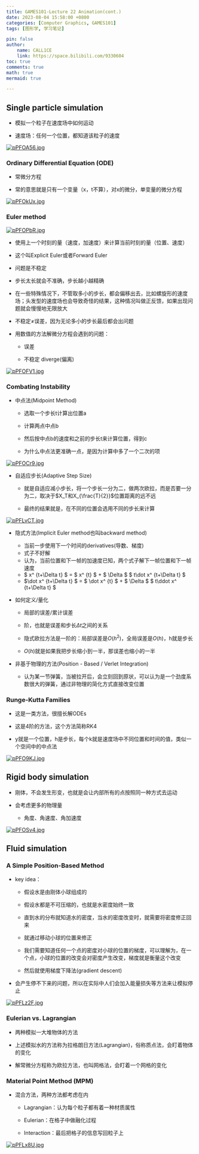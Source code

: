 ```yaml
---
title: GAMES101-Lecture 22 Animation(cont.)
date: 2023-08-04 15:58:00 +0800
categories: [Computer Graphics, GAMES101]
tags: [图形学, 学习笔记]

pin: false
author: 
    name: CALL1CE
    link: https://space.bilibili.com/9330604
toc: true
comments: true
math: true
mermaid: true

---
```


## Single particle simulation

* 模拟一个粒子在速度场中如何运动

* 速度场：任何一个位置，都知道该粒子的速度

[![pPFOA56.jpg](https://s1.ax1x.com/2023/08/04/pPFOA56.jpg)](https://imgse.com/i/pPFOA56)

### Ordinary Differential Equation (ODE)

* 常微分方程

* 常的意思就是只有一个变量（x，t不算），对x的微分，单变量的微分方程

[![pPFOkUx.jpg](https://s1.ax1x.com/2023/08/04/pPFOkUx.jpg)](https://imgse.com/i/pPFOkUx)

### Euler method

[![pPFOPbR.jpg](https://s1.ax1x.com/2023/08/04/pPFOPbR.jpg)](https://imgse.com/i/pPFOPbR)

* 使用上一个时刻的量（速度，加速度）来计算当前时刻的量（位置、速度）

* 这个叫Explicit Euler或者Forward Euler

* 问题是不稳定

* 步长太长就会不准确，步长越小越精确

* 在一些特殊情况下，不管取多小的步长，都会偏移出去，比如螺旋形的速度场；头发型的速度场也会导致奇怪的结果，这种情况叫做正反馈，如果出现问题就会慢慢地无限放大

* 不稳定≠误差，因为无论多小的步长最后都会出问题

* 用数值的方法解微分方程会遇到的问题：
  
  * 误差
  
  * 不稳定 diverge(偏离)

[![pPFOFV1.jpg](https://s1.ax1x.com/2023/08/04/pPFOFV1.jpg)](https://imgse.com/i/pPFOFV1)

### Combating Instability

* 中点法(Midpoint Method)
  
  * 选取一个步长t计算出位置a
  
  * 计算两点中点b
  
  * 然后按中点b的速度和之前的步长t来计算位置，得到c
  
  * 为什么中点法更准确一点，是因为计算中多了一个二次的项

[![pPFOCr9.jpg](https://s1.ax1x.com/2023/08/04/pPFOCr9.jpg)](https://imgse.com/i/pPFOCr9)

* 自适应步长(Adaptive Step Size)
  
  * 就是自适应减小步长，将一个步长一分为二，做两次欧拉，而是否要一分为二，取决于$X_T和X_{\frac{T}{2}}$位置距离的远不远
  
  * 最终的结果就是，在不同的位置会选用不同的步长来计算

[![pPFLvCT.jpg](https://s1.ax1x.com/2023/08/04/pPFLvCT.jpg)](https://imgse.com/i/pPFLvCT)

* 隐式方法(Implicit Euler method也叫backward method)
  
  * 当前一步使用下一个时间的derivatives(导数、梯度)
  * 式子不好解
  * 认为，当前位置和下一帧的加速度已知，两个式子解下一帧位置和下一帧速度
  * $ x^ {t+\Delta t} $ = $ x^ {t} $ + $ \Delta $ $ t\dot x^ {t+\Delta t} $ 
  * $\dot x^ {t+\Delta t} $ = $ \dot x^ {t} $ + $ \Delta $ $ t\ddot x^ {t+\Delta t} $ 

* 如何定义/量化
  
  * 局部的误差/累计误差
  
  * 阶，也就是误差和步长$\Delta t$之间的关系
  
  * 隐式欧拉方法是一阶的：局部误差是$O(h^2)$，全局误差是$O(h)$，h就是步长
  
  * $O(h)$就是如果我把步长缩小到一半，那误差也缩小的一半

* 非基于物理的方法(Position - Based / Verlet Integration)
  
  * 认为某一节弹簧，当被拉开后，会立刻回到原状，可以认为是一个劲度系数很大的弹簧，通过非物理的简化方式直接改变位置

### Runge-Kutta Families

* 这是一类方法，很擅长解ODEs

* 这是4阶的方法，这个方法简称RK4

* y就是一个位置，h是步长，每个k就是速度场中不同位置和时间的值，类似一个空间中的中点法

[![pPFO9KJ.jpg](https://s1.ax1x.com/2023/08/04/pPFO9KJ.jpg)](https://imgse.com/i/pPFO9KJ)

## Rigid body simulation

* 刚体，不会发生形变，也就是会让内部所有的点按照同一种方式去运动

* 会考虑更多的物理量
  
  * 角度、角速度、角加速度

[![pPFOSv4.jpg](https://s1.ax1x.com/2023/08/04/pPFOSv4.jpg)](https://imgse.com/i/pPFOSv4)

## Fluid simulation

### A Simple Position-Based Method

* key idea：
  
  * 假设水是由刚体小球组成的
  
  * 假设水都是不可压缩的，也就是水密度始终一致
  
  * 直到水的分布就知道水的密度，当水的密度改变时，就需要将密度修正回来
  
  * 就通过移动小球的位置来修正
  
  * 我们需要知道任何一个点的密度对小球的位置的梯度，可以理解为，在一个点，小球的位置的改变会对密度产生改变，梯度就是衡量这个改变
  
  * 然后就使用梯度下降法(gradient descent)

* 会产生停不下来的问题，所以在实际中人们会加入能量损失等方法来让模拟停止

[![pPFLz2F.jpg](https://s1.ax1x.com/2023/08/04/pPFLz2F.jpg)](https://imgse.com/i/pPFLz2F)

### Eulerian vs. Lagrangian

* 两种模拟一大堆物体的方法

* 上述模拟水的方法称为拉格朗日方法(Lagrangian)，俗称质点法，会盯着物体的变化

* 解常微分方程称为欧拉方法，也叫网格法，会盯着一个网格的变化

### Material Point Method (MPM)

* 混合方法，两种方法都考虑在内
  
  * Lagrangian：认为每个粒子都有着一种材质属性
  
  * Eulerian：在格子中做融化过程
  
  * Interaction：最后把格子的信息写回粒子上

[![pPFLx8U.jpg](https://s1.ax1x.com/2023/08/04/pPFLx8U.jpg)](https://imgse.com/i/pPFLx8U)
